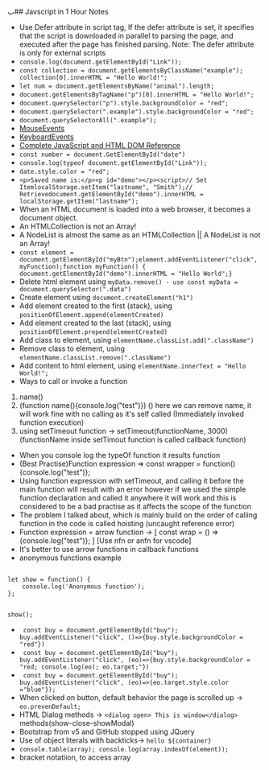 ب## Javscript in 1 Hour Notes

- Use Defer attribute in script tag, If the defer attribute is set, it specifies that the script is downloaded in parallel to parsing the page, and executed after the page has finished parsing. Note: The defer attribute is only for external scripts
- ```console.log(document.getElementById("Link"));```
- ```const collection = document.getElementsByClassName("example"); collection[0].innerHTML = "Hello World!";```
- ```let num = document.getElementsByName("animal").length;```
- ```document.getElementsByTagName("p")[0].innerHTML = "Hello World!";```
- ```document.querySelector("p").style.backgroundColor = "red";```
- ```document.querySelector(".example").style.backgroundColor = "red";```
- ```document.querySelectorAll(".example");```
- [MouseEvents](https://www.w3schools.com/jsref/obj_mouseevent.asp)
- [KeyboardEvents](https://www.w3schools.com/jsref/obj_keyboardevent.asp)
- [Complete JavaScript and HTML DOM Reference](https://www.w3schools.com/jsref/)
- ```const number = document.GetElementById("date") ```
- ```console.log(typeof document.getElementById("Link"));```
- ```date.style.color = "red";```
- ```<p>Saved name is:</p><p id="demo"></p><script>// Set ItemlocalStorage.setItem("lastname", "Smith");// Retrievedocument.getElementById("demo").innerHTML = localStorage.getItem("lastname");```
- When an HTML document is loaded into a web browser, it becomes a document object.
- An HTMLCollection is not an Array!
- A NodeList is almost the same as an HTMLCollection || A NodeList is not an Array!
- ```const element = document.getElementById("myBtn");element.addEventListener("click", myFunction);function myFunction() { document.getElementById("demo").innerHTML = "Hello World";}```
- Delete html element using ```myData.remove() - use const myData = document.querySelector(".data")```
- Create element using ```document.createElement("h1")```
- Add element created to the first (stack), using ```positionOfElement.append(elementCreated)```
- Add element created to the last (stack), using ```positionOfElement.prepend(elementCreated)```
- Add class to element, using ```elementName.classList.add(".className")```
- Remove class to element, using ```elementName.classList.remove(".className")```
- Add content to html element, using ```elementName.innerText = "Hello World!";```
- Ways to call or invoke a function 
1. name()
2. (function name(){console.log("test")}) () here we can remove name, it will work fine with no calling as it's self called (Immediately invoked function execution)
3. using setTimeout function -> setTimeout(functionName, 3000) (functionName inside setTimout function is called callback function)
- When you console log the typeOf function it results function
- (Best Practise)Function expression => const wrapper = function(){console.log("test")};
- Using function expression with setTimeout, and calling it before the main function will result with an error however if we used the simple function declaration and called it anywhere it will work and this is considered to be a bad practise as it affects the scope of the function 
- The problem I talked about, which is mainly build on the order of calling function in the code is called hoisting (uncaught reference error)
- Function expression = arrow function -> [ const wrap = () => {console.log("test")}; ] [Use nfn or anfn for vscode]
- It's better to use arrow functions in callback functions
- anonymous functions example 
<code>
let show = function() {
    console.log('Anonymous function');
};

show();
</code>  
- ``` const buy = document.getElementById("buy"); buy.addEventListener("click", ()=>{buy.style.backgroundColor = "red"})```
- ``` const buy = document.getElementById("buy"); buy.addEventListener("click", (eo)=>{buy.style.backgroundColor = "red; console.log(eo); eo.target;"})```
- ``` const buy = document.getElementById("buy"); buy.addEventListener("click", (eo)=>{eo.target.style.color ="blue"});```
- When clicked on button, default behavior the page is scrolled up -> ```eo.prevenDefault;```
- HTML Dialog methods -> ```<dialog open> This is window</dialog>``` methods(show-close-showModal)
- Bootstrap from v5 and GitHub stopped using JQuery
- Use of object literals with backticks-> `hello ${container}`
- ```console.table(array); console.log(array.indexOf(element));  ```
- bracket notatiion, to access array
 




